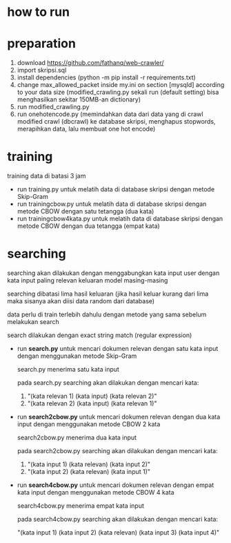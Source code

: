 # how to run
# preparation
1. download https://github.com/fathanq/web-crawler/
2. import skripsi.sql
3. install dependencies (python -m pip install -r requirements.txt)
4. change max_allowed_packet inside my.ini on section [mysqld] according to your data size (modified_crawling.py sekali run (default setting) bisa menghasilkan sekitar 150MB-an dictionary)
5. run modified_crawling.py
6. run onehotencode.py (memindahkan data dari data yang di crawl modified crawl (dbcrawl) ke database skripsi, menghapus stopwords, merapihkan data, lalu membuat one hot encode)

# training
training data di batasi 3 jam
- run training.py untuk melatih data di database skripsi dengan metode Skip-Gram
- run trainingcbow.py untuk melatih data di database skripsi dengan metode CBOW dengan satu tetangga (dua kata)
- run trainingcbow4kata.py untuk melatih data di database skripsi dengan metode CBOW dengan dua tetangga (empat kata)

# searching
searching akan dilakukan dengan menggabungkan kata input user dengan kata input paling relevan keluaran model masing-masing

searching dibatasi lima hasil keluaran (jika hasil keluar kurang dari lima maka sisanya akan diisi data random dari database)

data perlu di train terlebih dahulu dengan metode yang sama sebelum melakukan search

search dilakukan dengan exact string match (regular expression)

- run **search.py** untuk mencari dokumen relevan dengan satu kata input dengan menggunakan metode Skip-Gram

  search.py menerima satu kata input
  
  pada search.py searching akan dilakukan dengan mencari kata:
    1. "(kata relevan 1) (kata input) (kata relevan 2)"
    2. "(kata relevan 2) (kata input) (kata relevan 1)"
    
- run **search2cbow.py** untuk mencari dokumen relevan dengan dua kata input dengan menggunakan metode CBOW 2 kata

  search2cbow.py menerima dua kata input
  
  pada search2cbow.py searching akan dilakukan dengan mencari kata:
    1. "(kata input 1) (kata relevan) (kata input 2)"
    2. "(kata input 2) (kata relevan) (kata input 1)"
    
- run **search4cbow.py** untuk mencari dokumen relevan dengan empat kata input dengan menggunakan metode CBOW 4 kata

  search4cbow.py menerima empat kata input

  pada search4cbow.py searching akan dilakukan dengan mencari kata:
  
    "(kata input 1) (kata input 2) (kata relevan) (kata input 3) (kata input 4)"

